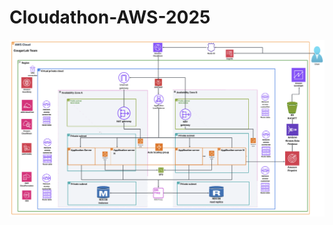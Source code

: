 # Cloudathon-AWS-2025

<img src="CougarLab%20Team%20Architecture.png" alt="CougarLab Team Architecture" width="1000"/>


